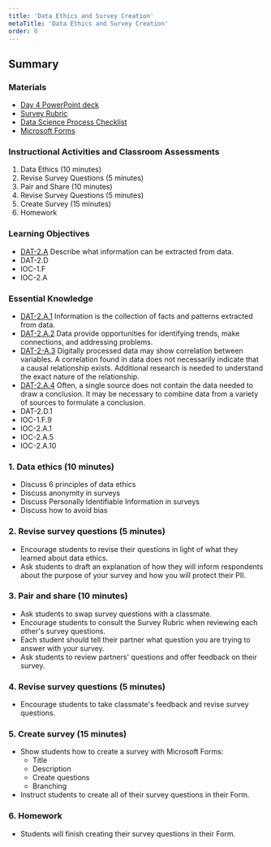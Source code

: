 ```yaml
---
title: 'Data Ethics and Survey Creation'
metaTitle: 'Data Ethics and Survey Creation'
order: 0
---
```


## Summary

### Materials

* [Day 4 PowerPoint deck]()
* [Survey Rubric]()
* [Data Science Process Checklist]()
* [Microsoft Forms]()

### Instructional Activities and Classroom Assessments

1. Data Ethics (10 minutes)
2. Revise Survey Questions (5 minutes)
3. Pair and Share (10 minutes)
4. Revise Survey Questions (5 minutes)
5. Create Survey (15 minutes)
6. Homework

### Learning Objectives

* [DAT-2.A]() Describe what information can be extracted from data.
* DAT-2.D
* IOC-1.F
* IOC-2.A

### Essential Knowledge

* [DAT-2.A.1]() Information is the collection of facts and patterns extracted from data.
* [DAT-2.A.2]() Data provide opportunities for identifying trends, make connections, and addressing problems. 
* [DAT-2-A.3]() Digitally processed data may show correlation between variables. A correlation found in data does not necessarily indicate that a causal relationship exists. Additional research is needed to understand the exact nature of the relationship. 
* [DAT-2.A.4]() Often, a single source does not contain the data needed to draw a conclusion. It may be necessary to combine data from a variety of sources to formulate a conclusion.
* DAT-2.D.1
* IOC-1.F.9
* IOC-2.A.1
* IOC-2.A.5
* IOC-2.A.10

### 1. Data ethics (10 minutes)

* Discuss 6 principles of data ethics
* Discuss anonymity in surveys
* Discuss Personally Identifiable Information in surveys
* Discuss how to avoid bias

### 2. Revise survey questions (5 minutes)

* Encourage students to revise their questions in light of what they learned about data ethics.
* Ask students to draft an explanation of how they will inform respondents about the purpose of your survey and how you will protect their PII.

### 3. Pair and share (10 minutes)

* Ask students to swap survey questions with a classmate.
* Encourage students to consult the Survey Rubric when reviewing each other's survey questions.
* Each student should tell their partner what question you are trying to answer with your survey.
* Ask students to review partners' questions and offer feedback on their survey.

### 4. Revise survey questions (5 minutes)

* Encourage students to take classmate's feedback and revise survey questions.

### 5. Create survey (15 minutes)

* Show students how to create a survey with Microsoft Forms: 
    * Title
    * Description
    * Create questions
    * Branching
* Instruct students to create all of their survey questions in their Form.

### 6. Homework

* Students will finish creating their survey questions in their Form.